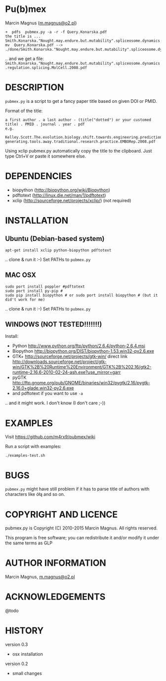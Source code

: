 # Pu(b)mex

Marcin Magnus (m.magnus@o2.pl)

    ➜  pdfs  pubmex.py -a -r -f Query.Konarska.pdf 
    the title is ...  Smith.Konarska."Nought.may.endure.but.mutability".spliceosome.dynamics.regulation.splicing.MolCell.2008.pdf
    mv  Query.Konarska.pdf --> ./done/Smith.Konarska."Nought.may.endure.but.mutability".spliceosome.dynamics.regulation.splicing.MolCell.2008.pdf

.. and we get a file: `Smith.Konarska."Nought.may.endure.but.mutability".spliceosome.dynamics.regulation.splicing.MolCell.2008.pdf`

# DESCRIPTION

`pubmex.py` is a script to get a fancy paper title based on given DOI or PMID.

Format of the title:

	a first author . a last author - (title("dotted") or your customed title) . PMID . journal . year . pdf
	e.g.
	  Kelley.Scott.The.evolution.biology.shift.towards.engineering.prediction-generating.tools.away.traditional.research.practice.EMBORep.2008.pdf

Using xclip pubmex.py automatically copy the title to the clipboard. Just type Ctrl+V or paste it somewhere else.

# DEPENDENCIES

- biopython (http://biopython.org/wiki/Biopython)
- pdftotext (http://linux.die.net/man/1/pdftotext)
- xclip (http://sourceforge.net/projects/xclip/) (not required)

# INSTALLATION

## Ubuntu (Debian-based system)

	apt-get install xclip python-biopython pdftotext

.. clone & run it :-) Set PATHs to `pubmex.py`

## MAC OSX

    sudo port install poppler #pdftotext
	sudo port install py-pip # 
	sudo pip install biopython # or sudo port install biopython # (but it did't work for me)
	
.. clone & run it :-) Set PATHs to `pubmex.py`

## WINDOWS (NOT TESTED!!!!!!!)

Install:

- Python http://www.python.org/ftp/python/2.6.4/python-2.6.4.msi
- Biopython http://biopython.org/DIST/biopython-1.53.win32-py2.6.exe
- GTK+ http://sourceforge.net/projects/gtk-win/ direct link http://downloads.sourceforge.net/project/gtk-win/GTK%2B%20Runtime%20Environment/GTK%2B%202.16/gtk2-runtime-2.16.6-2010-02-24-ash.exe?use_mirror=garr
- pyGTK http://ftp.gnome.org/pub/GNOME/binaries/win32/pygtk/2.16/pygtk-2.16.0+glade.win32-py2.6.exe
- and pdftotext if you want to use `-a`

.. and it might work. I don't know (I don't care ;-))

# EXAMPLES

Visit https://github.com/m4rx9/pubmex/wiki

Run a script with examples:

    ./examples-test.sh

# BUGS

`pubmex.py` might have still problem if it has to parse title of authors with characters like ółą and so on.

# COPYRIGHT AND LICENCE

pubmex.py is Copyright (C) 2010-2015 Marcin Magnus.  All rights reserved.

This program is free software; you can redistribute it and/or modify it under the same terms as GLP

# AUTHOR INFORMATION

Marcin Magnus, m.magnus@o2.pl

# ACKNOWLEDGEMENTS

@todo

# HISTORY

version 0.3

- osx installation

version 0.2

- small changes




